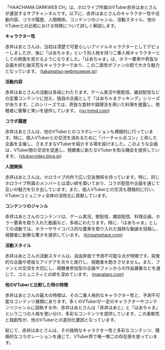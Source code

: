「HAACHAMA DARKWEB CH」は、ホロライブ所属のVTuber赤井はあとさんが運営するサブチャンネルです。以下に、赤井はあとさんのキャラクター性や活動内容、コラボ履歴、人間関係、コンテンツのジャンル、活動スタイル、他のVTuberとの比較における特徴について詳しく解説します。

**キャラクター性**

赤井はあとさんは、当初は清楚で可愛らしいアイドルキャラクターとしてデビューしましたが、後に「はあちゃま」という別人格を持つ二重人格キャラクターとしての側面を見せるようになりました。「はあちゃま」は、ホラー要素や奇抜な企画を好む破天荒なキャラクターであり、この二面性がファンの間で大きな魅力となっています。 ([takamatsu-webmuseum.jp](https://www.takamatsu-webmuseum.jp/akai-haato/?utm_source=openai))

**活動内容**

赤井はあとさんの活動は多岐にわたります。ゲーム実況や歌配信、雑談配信などの定番コンテンツに加え、独自の企画として「はあちゃまクッキング」シリーズがあります。このシリーズでは、奇抜な食材や調理法を用いた料理を披露し、視聴者に衝撃と笑いを提供しています。 ([yu-trend.com](https://yu-trend.com/21057.html?utm_source=openai))

**コラボ履歴**

赤井はあとさんは、他のVTuberとのコラボレーションも積極的に行っています。特に、個人VTuberとの交流を深めるために「バーチャル合コン」と称した企画を主催し、さまざまなVTuberを紹介する場を設けました。このような企画は、VTuber間の交流を促進し、視聴者に新たなVTuberを知る機会を提供しています。 ([vtubervideo.blog.jp](https://vtubervideo.blog.jp/archives/24527047?utm_source=openai))

**人間関係**

赤井はあとさんは、ホロライブ内外で広い交友関係を持っています。特に、同じホロライブ所属のメンバーとは深い絆を築いており、コラボ配信や企画を通じて互いの魅力を引き出しています。また、個人VTuberとの交流も積極的に行い、VTuberコミュニティ全体の活性化に貢献しています。

**コンテンツのジャンル**

赤井はあとさんのコンテンツは、ゲーム実況、歌配信、雑談配信、料理企画、ホラー要素を取り入れた動画など、多岐にわたります。特に、「はあちゃま」としての活動では、ホラーやサイコパス的な要素を取り入れた独特な動画を投稿し、視聴者に新鮮な驚きを提供しています。 ([kirisamehare.com](https://kirisamehare.com/vt_horror/?utm_source=openai))

**活動スタイル**

赤井はあとさんの活動スタイルは、自由奔放で予測不可能な点が特徴です。突発的な企画や奇抜なアイデアを次々と実行し、視聴者を飽きさせません。また、ファンとの交流を大切にし、視聴者参加型の企画やファンからの作品募集などを通じて、コミュニティとの絆を深めています。 ([manataro.com](https://manataro.com/hachama/?utm_source=openai))

**他のVTuberと比較した時の特徴**

赤井はあとさんの最大の特徴は、その二重人格的なキャラクター性と、予測不可能なコンテンツ展開にあります。多くのVTuberが一定のキャラクターやコンテンツジャンルに固執する中、赤井はあとさんは「赤井はあと」と「はあちゃま」という二つの人格を使い分け、多彩なコンテンツを提供しています。この柔軟性と独創性が、他のVTuberとの差別化要因となっています。

総じて、赤井はあとさんは、その独特なキャラクター性と多彩なコンテンツ、積極的なコラボレーションを通じて、VTuber界で唯一無二の存在感を放っています。 